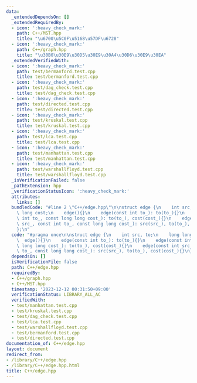 ```yaml
---
data:
  _extendedDependsOn: []
  _extendedRequiredBy:
  - icon: ':heavy_check_mark:'
    path: C++/MST.hpp
    title: "\u6700\u5C0F\u5168\u57DF\u6728"
  - icon: ':heavy_check_mark:'
    path: C++/graph.hpp
    title: "\u30B0\u30E9\u30D5\u30E9\u30A4\u30D6\u30E9\u30EA"
  _extendedVerifiedWith:
  - icon: ':heavy_check_mark:'
    path: test/bermanford.test.cpp
    title: test/bermanford.test.cpp
  - icon: ':heavy_check_mark:'
    path: test/dag_check.test.cpp
    title: test/dag_check.test.cpp
  - icon: ':heavy_check_mark:'
    path: test/directed.test.cpp
    title: test/directed.test.cpp
  - icon: ':heavy_check_mark:'
    path: test/kruskal.test.cpp
    title: test/kruskal.test.cpp
  - icon: ':heavy_check_mark:'
    path: test/lca.test.cpp
    title: test/lca.test.cpp
  - icon: ':heavy_check_mark:'
    path: test/manhattan.test.cpp
    title: test/manhattan.test.cpp
  - icon: ':heavy_check_mark:'
    path: test/warshallfloyd.test.cpp
    title: test/warshallfloyd.test.cpp
  _isVerificationFailed: false
  _pathExtension: hpp
  _verificationStatusIcon: ':heavy_check_mark:'
  attributes:
    links: []
  bundledCode: "#line 2 \"C++/edge.hpp\"\n\nstruct edge {\n    int src, to;\n    long\
    \ long cost;\n    edge(){}\n    edge(const int to_): to(to_){}\n    edge(const\
    \ int to_, const long long cost_): to(to_), cost(cost_){}\n    edge(const int\
    \ src_, const int to_, const long long cost_): src(src_), to(to_), cost(cost_){}\n\
    };\n"
  code: "#pragma once\n\nstruct edge {\n    int src, to;\n    long long cost;\n  \
    \  edge(){}\n    edge(const int to_): to(to_){}\n    edge(const int to_, const\
    \ long long cost_): to(to_), cost(cost_){}\n    edge(const int src_, const int\
    \ to_, const long long cost_): src(src_), to(to_), cost(cost_){}\n};"
  dependsOn: []
  isVerificationFile: false
  path: C++/edge.hpp
  requiredBy:
  - C++/graph.hpp
  - C++/MST.hpp
  timestamp: '2023-12-12 00:31:50+09:00'
  verificationStatus: LIBRARY_ALL_AC
  verifiedWith:
  - test/manhattan.test.cpp
  - test/kruskal.test.cpp
  - test/dag_check.test.cpp
  - test/lca.test.cpp
  - test/warshallfloyd.test.cpp
  - test/bermanford.test.cpp
  - test/directed.test.cpp
documentation_of: C++/edge.hpp
layout: document
redirect_from:
- /library/C++/edge.hpp
- /library/C++/edge.hpp.html
title: C++/edge.hpp
---
```

